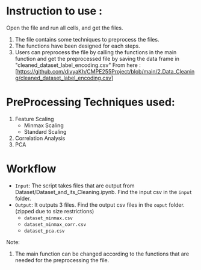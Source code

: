 # Instruction to use :

Open the file and run all cells, and get the files.
1) The file contains some techniques to preprocess the files.
2) The functions have been designed for each steps.
3) Users can preprocess the file by calling the functions in the main function and get the preprocessed file by saving the data frame in "cleaned_dataset_label_encoding.csv"
From here : [https://github.com/divyaKh/CMPE255Project/blob/main/2.Data_Cleaning/cleaned_dataset_label_encoding.csv]

# PreProcessing Techniques used:

1) Feature Scaling
   * Minmax Scaling
   * Standard Scaling
3) Correlation Analysis
4) PCA


# Workflow

* `Input`: The script takes files that are output from Dataset/Dataset_and_its_Cleaning.ipynb. Find the input csv in the `input` folder.
* `Output`: It outputs 3 files. Find the output csv files in the `ouput` folder. (zipped due to size restrictions)
    * `dataset_minmax.csv`
    * `dataset_minmax_corr.csv`
    * `dataset_pca.csv`

Note: 
1) The main function can be changed according to the functions that are needed for the preprocessing the file. 
